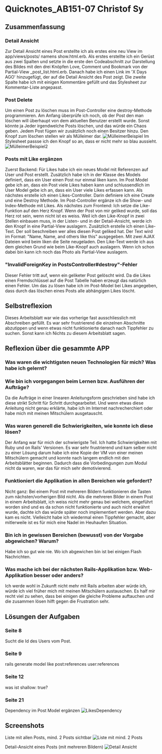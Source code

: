 # Quicknotes_AB151-07 Christof Sy

## Zusammenfassung
### Detail Ansicht
Zur Detail Ansicht eines Post erstellte ich als erstes eine neu View im app/views/posts/ namens show.html.erb. Als erstes erstellte ich ein Gerüst aus zwei Spalten und setzte in die erste den Codeabschnitt zur Darstellung des Bildes mit den drei Knöpfen Love, Comment und Bookmark von der Partial-View \_post_list.html.erb. Danach habe ich einen Link im 'X Days AGO' hinzugefügt, der auf die Detail Ansicht des Post zeigt. Die zweite Spalte habe ich mit einigen Kommentäre gefüllt und das Stylesheet zur Kommentar-Liste angepasst.

### Post Delete
Um einen Post zu löschen muss im Post-Controller eine destroy-Methode programmieren. Am Anfang überprüfe ich noch, ob der Post den man löschen will überhaupt von dem aktuellen Benutzer erstellt wurde. Sonst könnte ja Jeder irgendwelche Posts löschen, und das würde ein Chaos geben. Jedem Post fügen wir zusätzlich noch einen Besitzer hinzu. Den Knopf zum löschen stellen wir als Mülleimer dar.
![MülleimerBeispiel](screenshots/postMitTrash.png)
Im Stylesheet passse ich den Knopf so an, dass er nicht mehr so blau aussieht.
![MülleimerBeispiel2](screenshots/postMitTrash2.png)

### Posts mit Like ergänzen
Zuerst Backend:
Für Likes habe ich ein neues Model mit Referenzen auf User und Post erstellt. Zusätzlich habe ich in der Klasse des Models definiert, dass ein User einen Post nur einmal liken kann. Im Post Model gebe ich an, dass ein Post viele Likes haben kann und schlussendlich im User Model gebe ich an, dass ein User viele Likes erfassen kann. Als nächstes erstelle ich einen Likes-Controller. Darin definiere ich eine Create und eine Destroy Methode. Im Post-Controller ergänze ich die Show- und Index-Methode mit Likes.
Als nächstes zum Frontend:
Ich setze die Like-Funktion auf den Herz Knopf. Wenn der Post von mir geliked wurde, soll das Herz rot sein, wenn nicht ist es weiss. Weil ich den Like-Knopf in zwei Stellen einbauen muss, in der Listen- und in der Detail-Ansicht, werde ich den Knopf in eine Partial-View auslagern. Zusätzlich erstelle ich einen Like-Text. Der soll beschreiben wer alles diesen Post geliked hat. Der Text wird im Format: "Name, Name, and others like this" ausgegeben. Mit zwei AJAX Dateien wird beim liken die Seite neugeladen. Den Like-Text werde ich aus dem gleichen Grund wie beim Like-Knopf auch auslagern. Wenn ich schon dabei bin kann ich noch das Photo als Partial-View auslagern.

### "InvalidForeignKey in PostsController#destroy"-Fehler
Dieser Fehler tritt auf, wenn ein geliketer Post gelöscht wird. Da die Likes einen Fremdschlüssel auf die Post Tabelle haben erzeugt das natürlich einen Fehler. Um das zu lösen habe ich im Post-Model bei Likes angegeben, dass durch das löschen eines Posts alle abhängigen Likes löscht.

## Selbstreflexion
Dieses Arbeitsblatt war wie das vorherige fast ausschliesslich mit Abschreiben gefüllt. Es war sehr frustrierend die einzelnen Abschnitte abzutippen und wenn etwas nicht funktionierte danach nach Tippfehler zu suchen. Sonst kann ich Nichts zu diesem Arbeitsblatt sagen.

## Reflexion über die gesammte APP
### Was waren die wichtigsten neuen Technologien für mich? Was habe ich gelernt?


### Wie bin ich vorgegangen beim Lernen bzw. Ausführen der Aufträge?
Da die Aufträge in einer linearen Anleitungsform geschrieben sind habe ich diese strikt Schritt für Schritt durchgearbeitet. Und wenn etwas diese Anleitung nicht genau erklärte, habe ich im Internet nachrecherchiert oder habe mich mit meinen Mitschülern ausgetauscht.

### Was waren generell die Schwierigkeiten, wie konnte ich diese lösen?
Der Anfang war für mich der schwierigste Teil. Ich hatte Schwierigkeiten mit Ruby und on Rails' Versionen. Es war sehr frustrierend und kam selber nicht zu einer Lösung darum habe ich eine Kopie der VM von einer meinen Mitschülern gemacht und konnte nach langem endlich mit den Arbeitsblätter beginnen. Dadurch dass die Vorbedingungen zum Modul nicht da waren, war das für mich sehr demotivierend.

### Funktioniert die Applikation in allen Bereichen wie gefordert?
Nicht ganz: Bei einem Post mit mehreren Bildern funktionieren die Tasten zum nächsten/vorherigen Bild nicht. Als die mehreren Bilder in einem Post in einem Arbeitsblatt, ich weiss nicht mehr genau bei welchem, eingeführt worden sind und es da schon nicht funktionierte und auch nicht erwähnt wurde, dachte ich das würde später noch implementiert werden. Aber dazu kam es nicht. Vielleicht habe ich wiedermal einen Tippfehler gemacht, aber mitlerweile ist es für mich eine Nadel im Heuhaufen Situation.

### Bin ich in gewissen Bereichen (bewusst) von der Vorgabe abgewichen? Warum?
Habe ich so gut wie nie. Wo ich abgewichen bin ist bei einigen Flash Nachrichten.

### Was mache ich bei der nächsten Rails-Applikation bzw. Web-Applikation besser oder anders?
Ich werde wohl in Zukunft nicht mehr mit Rails arbeiten aber würde ich, würde ich viel früher mich mit meinen Mitschülern austauschen. Es half mir recht viel zu sehen, dass bei einigen die gleiche Probleme auftauchen und die zusammen lösen hilft gegen die Frustration sehr.

## Lösungen der Aufgaben

### Seite 8
Sucht die Id des Users vom Post.

### Seite 9
rails generate model like post:references user:references

### Seite 12
was ist shallow: true?

### Seite 21
Dependency im Post Model ergänzen
![LikesDependency](screenshots/deleteDependency.png)

## Screenshots

Liste mit allen Posts, mind. 2 Posts sichtbar
![Liste mit mind. 2 Posts](screenshots/ListeMitPosts.png)

Detail-Ansicht eines Posts (mit mehreren Bildern)
![Detail Ansicht](screenshots/Post-Show.png)
